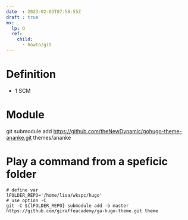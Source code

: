 ```yaml
---
date  : 2023-02-03T07:58:55Z
draft : true
mx:  
  lp: O
  ref:
    child:
      - howto/git
---
```


# Definition
- 1 SCM

# Module
git submodule add https://github.com/theNewDynamic/gohugo-theme-ananke.git themes/ananke

# Play a command from a speficic folder
```shell
# define var
lFOLDER_REPO='/home/lisa/wkspc/hugo'
# use option -C
git -C ${lFOLDER_REPO} submodule add -b master https://github.com/giraffeacademy/ga-hugo-theme.git theme
```
